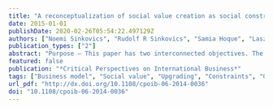 ```yaml
---
title: "A reconceptualization of social value creation as social constraint alleviation"
date: 2015-01-01
publishDate: 2020-02-26T05:54:22.497129Z
authors: ["Noemi Sinkovics", "Rudolf R Sinkovics", "Samia Hoque", "Laszlo Czaban"]
publication_types: ["2"]
abstract: "Purpose – This paper has two interconnected objectives. The first is to provide a reconceptualisation of social value creation as social constraint alleviation. The second is to respond to the call put forward by Giuliani and Macchi (2014) to produce synergies between bodies of literature exploring the development impact of businesses. The paper focuses on ideas from the global value chain/global production networks (GVC/GPN), business and human rights, corporate social responsibility (CSR), international business (IB) and (social) entrepreneurship literatures.  Design/methodology/approach – The paper offers a reconceptualisation of social value creation by building on the synergies, complementarities, and limitations of existing concepts identified through the literature review.  Findings – The reconceptualisation of social value creation put forward in this paper contributes to the literature in the following way. It offers a useful and clear definition of the term \"social” (cf. Devinney, 2009), and it attends to the limitations of the constraint concept as put forward by Ted London and his collaborators (eg. London, 2011). Furthermore, it sketches out the basic ideas of a two-system approach to allow for the differentiation between symptom treatment and root cause alleviation. Finally, it offers a refinement of Wettstein’s (2012) proposed capability-based remedial action concept. The paper furthermore proposes that there are three distinct ways in which businesses generally respond to social constraints. Originality/value – The paper illustrates how the redefined concept of social value creation can connect different bodies of literature and help make sense of existing empirical results, without engaging in definitional debates.   "
featured: false
publication: "*Critical Perspectives on International Business*"
tags: ["Business model", "Social value", "Upgrading", "Constraints", "Global value chains", "Global production networks", "Corporate social responsibility", "International business", "Social entrepreneurship", "Human Rights"]
url_pdf: "http://dx.doi.org/10.1108/cpoib-06-2014-0036"
doi: "10.1108/cpoib-06-2014-0036"
---
```


